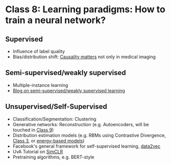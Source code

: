 # Class 8: Learning paradigms: How to train a neural network?

## Supervised
* Influence of label quality
* Bias/distribution shift: [Causality matters](https://www.nature.com/articles/s41467-020-17478-w) not only in medical imaging

## Semi-supervised/weakly supervised
* Multiple-instance learning
* [Blog on semi-supervised/weakly supervised learning](https://lilianweng.github.io/posts/2021-12-05-semi-supervised/)

## Unsupervised/Self-Supervised
* Classification/Segmentation: Clustering
* Generative networks: Reconstruction (e.g. Autoencoders, will be touched in [Class 9](Class9.md))
* Distribution estimation models (e.g. RBMs using Contrastive Divergence, [Class 3](Class3.md), or [energy-based models](https://uvadlc-notebooks.readthedocs.io/en/latest/tutorial_notebooks/tutorial8/Deep_Energy_Models.html))
* Facebook's general framework for self-supervised learning, [data2vec](https://ai.facebook.com/research/publications/data2vec-a-general-framework-for-self-supervised-learning-in-speech-vision-and-language/)
* UvA Tutorial on [SimCLR](https://uvadlc-notebooks.readthedocs.io/en/latest/tutorial_notebooks/tutorial17/SimCLR.html)
* Pretraining algorithms, e.g. BERT-style